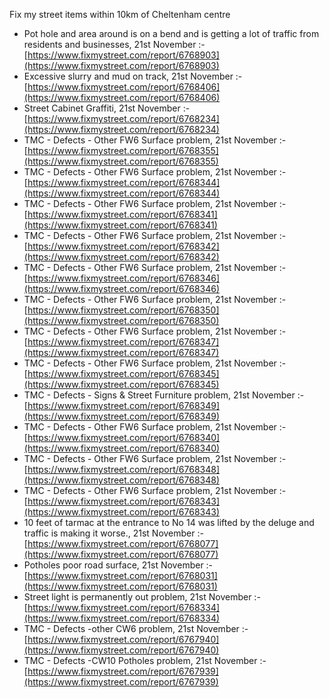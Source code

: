 Fix my street items within 10km of Cheltenham centre

<!-- fix_marker starts -->

- Pot hole and area around is on a bend and is getting a lot of traffic from residents and businesses, 21st November :- [https://www.fixmystreet.com/report/6768903](https://www.fixmystreet.com/report/6768903)
- Excessive slurry and mud on track, 21st November :- [https://www.fixmystreet.com/report/6768406](https://www.fixmystreet.com/report/6768406)
- Street Cabinet Graffiti, 21st November :- [https://www.fixmystreet.com/report/6768234](https://www.fixmystreet.com/report/6768234)
- TMC - Defects - Other FW6  Surface problem, 21st November :- [https://www.fixmystreet.com/report/6768355](https://www.fixmystreet.com/report/6768355)
- TMC - Defects - Other FW6  Surface problem, 21st November :- [https://www.fixmystreet.com/report/6768344](https://www.fixmystreet.com/report/6768344)
- TMC - Defects - Other FW6  Surface problem, 21st November :- [https://www.fixmystreet.com/report/6768341](https://www.fixmystreet.com/report/6768341)
- TMC - Defects - Other FW6  Surface problem, 21st November :- [https://www.fixmystreet.com/report/6768342](https://www.fixmystreet.com/report/6768342)
- TMC - Defects - Other FW6  Surface problem, 21st November :- [https://www.fixmystreet.com/report/6768346](https://www.fixmystreet.com/report/6768346)
- TMC - Defects - Other FW6  Surface problem, 21st November :- [https://www.fixmystreet.com/report/6768350](https://www.fixmystreet.com/report/6768350)
- TMC - Defects - Other FW6  Surface problem, 21st November :- [https://www.fixmystreet.com/report/6768347](https://www.fixmystreet.com/report/6768347)
- TMC - Defects - Other FW6  Surface problem, 21st November :- [https://www.fixmystreet.com/report/6768345](https://www.fixmystreet.com/report/6768345)
- TMC - Defects - Signs & Street Furniture problem, 21st November :- [https://www.fixmystreet.com/report/6768349](https://www.fixmystreet.com/report/6768349)
- TMC - Defects - Other FW6  Surface problem, 21st November :- [https://www.fixmystreet.com/report/6768340](https://www.fixmystreet.com/report/6768340)
- TMC - Defects - Other FW6  Surface problem, 21st November :- [https://www.fixmystreet.com/report/6768348](https://www.fixmystreet.com/report/6768348)
- TMC - Defects - Other FW6  Surface problem, 21st November :- [https://www.fixmystreet.com/report/6768343](https://www.fixmystreet.com/report/6768343)
- 10 feet of tarmac at the entrance to No 14 was lifted by the deluge and traffic is making it worse., 21st November :- [https://www.fixmystreet.com/report/6768077](https://www.fixmystreet.com/report/6768077)
- Potholes poor road surface, 21st November :- [https://www.fixmystreet.com/report/6768031](https://www.fixmystreet.com/report/6768031)
- Street light is permanently out problem, 21st November :- [https://www.fixmystreet.com/report/6768334](https://www.fixmystreet.com/report/6768334)
- TMC - Defects -other CW6 problem, 21st November :- [https://www.fixmystreet.com/report/6767940](https://www.fixmystreet.com/report/6767940)
- TMC - Defects -CW10 Potholes problem, 21st November :- [https://www.fixmystreet.com/report/6767939](https://www.fixmystreet.com/report/6767939)

<!-- fix_marker ends -->